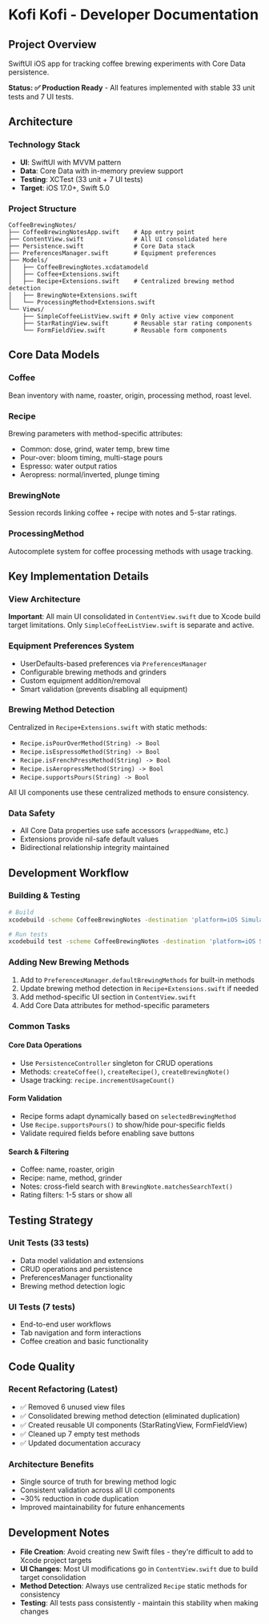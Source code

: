 # Kofi Kofi - Developer Documentation

## Project Overview

SwiftUI iOS app for tracking coffee brewing experiments with Core Data persistence.

**Status: ✅ Production Ready** - All features implemented with stable 33 unit tests and 7 UI tests.

## Architecture

### Technology Stack
- **UI**: SwiftUI with MVVM pattern
- **Data**: Core Data with in-memory preview support  
- **Testing**: XCTest (33 unit + 7 UI tests)
- **Target**: iOS 17.0+, Swift 5.0

### Project Structure
```
CoffeeBrewingNotes/
├── CoffeeBrewingNotesApp.swift    # App entry point
├── ContentView.swift              # All UI consolidated here
├── Persistence.swift              # Core Data stack
├── PreferencesManager.swift       # Equipment preferences
├── Models/
│   ├── CoffeeBrewingNotes.xcdatamodeld
│   ├── Coffee+Extensions.swift
│   ├── Recipe+Extensions.swift    # Centralized brewing method detection
│   ├── BrewingNote+Extensions.swift
│   └── ProcessingMethod+Extensions.swift
└── Views/
    ├── SimpleCoffeeListView.swift # Only active view component
    ├── StarRatingView.swift       # Reusable star rating components
    └── FormFieldView.swift        # Reusable form components
```

## Core Data Models

### Coffee
Bean inventory with name, roaster, origin, processing method, roast level.

### Recipe  
Brewing parameters with method-specific attributes:
- Common: dose, grind, water temp, brew time
- Pour-over: bloom timing, multi-stage pours
- Espresso: water output ratios
- Aeropress: normal/inverted, plunge timing

### BrewingNote
Session records linking coffee + recipe with notes and 5-star ratings.

### ProcessingMethod
Autocomplete system for coffee processing methods with usage tracking.

## Key Implementation Details

### View Architecture
**Important**: All main UI consolidated in `ContentView.swift` due to Xcode build target limitations. Only `SimpleCoffeeListView.swift` is separate and active.

### Equipment Preferences System
- UserDefaults-based preferences via `PreferencesManager`
- Configurable brewing methods and grinders
- Custom equipment addition/removal
- Smart validation (prevents disabling all equipment)

### Brewing Method Detection
Centralized in `Recipe+Extensions.swift` with static methods:
- `Recipe.isPourOverMethod(String) -> Bool`
- `Recipe.isEspressoMethod(String) -> Bool` 
- `Recipe.isFrenchPressMethod(String) -> Bool`
- `Recipe.isAeropressMethod(String) -> Bool`
- `Recipe.supportsPours(String) -> Bool`

All UI components use these centralized methods to ensure consistency.

### Data Safety
- All Core Data properties use safe accessors (`wrappedName`, etc.)
- Extensions provide nil-safe default values
- Bidirectional relationship integrity maintained

## Development Workflow

### Building & Testing
```bash
# Build
xcodebuild -scheme CoffeeBrewingNotes -destination 'platform=iOS Simulator,name=iPhone 16,OS=latest'

# Run tests  
xcodebuild test -scheme CoffeeBrewingNotes -destination 'platform=iOS Simulator,name=iPhone 16,OS=latest'
```

### Adding New Brewing Methods
1. Add to `PreferencesManager.defaultBrewingMethods` for built-in methods
2. Update brewing method detection in `Recipe+Extensions.swift` if needed
3. Add method-specific UI section in `ContentView.swift`
4. Add Core Data attributes for method-specific parameters

### Common Tasks

#### Core Data Operations
- Use `PersistenceController` singleton for CRUD operations
- Methods: `createCoffee()`, `createRecipe()`, `createBrewingNote()`
- Usage tracking: `recipe.incrementUsageCount()`

#### Form Validation
- Recipe forms adapt dynamically based on `selectedBrewingMethod`
- Use `Recipe.supportsPours()` to show/hide pour-specific fields
- Validate required fields before enabling save buttons

#### Search & Filtering
- Coffee: name, roaster, origin
- Recipe: name, method, grinder  
- Notes: cross-field search with `BrewingNote.matchesSearchText()`
- Rating filters: 1-5 stars or show all

## Testing Strategy

### Unit Tests (33 tests)
- Data model validation and extensions
- CRUD operations and persistence
- PreferencesManager functionality
- Brewing method detection logic

### UI Tests (7 tests)
- End-to-end user workflows
- Tab navigation and form interactions
- Coffee creation and basic functionality

## Code Quality

### Recent Refactoring (Latest)
- ✅ Removed 6 unused view files
- ✅ Consolidated brewing method detection (eliminated duplication)
- ✅ Created reusable UI components (StarRatingView, FormFieldView)  
- ✅ Cleaned up 7 empty test methods
- ✅ Updated documentation accuracy

### Architecture Benefits
- Single source of truth for brewing method logic
- Consistent validation across all UI components
- ~30% reduction in code duplication
- Improved maintainability for future enhancements

## Development Notes

- **File Creation**: Avoid creating new Swift files - they're difficult to add to Xcode project targets
- **UI Changes**: Most UI modifications go in `ContentView.swift` due to build target consolidation
- **Method Detection**: Always use centralized `Recipe` static methods for consistency
- **Testing**: All tests pass consistently - maintain this stability when making changes